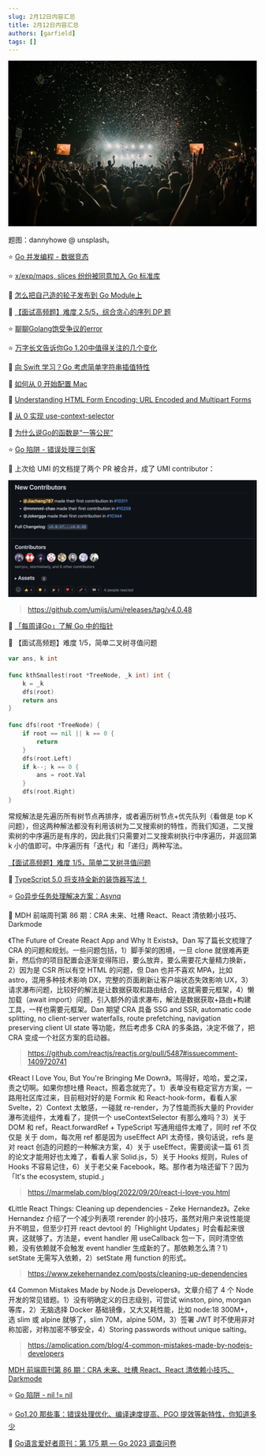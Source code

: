 ```yaml
---
slug: 2月12日内容汇总
title: 2月12日内容汇总
authors: [garfield]
tags: []
---
```


![image](image.jpg)

题图：dannyhowe @ unsplash。

⭐️ [Go 并发编程 - 数据竞态](https://mp.weixin.qq.com/s/EaZepIDHWEHRptyaZI4cGg)

⭐️ [x/exp/maps, slices 纷纷被同意加入 Go 标准库](https://mp.weixin.qq.com/s/0G64euEYRSjc5aMF6P8wlQ)

📒 [怎么把自己造的轮子发布到 Go Module上](https://mp.weixin.qq.com/s/vRWo1ZrsXlBXOrabjYtBSw)

📒 [【面试高频题】难度 2.5/5，综合贪心的序列 DP 题](https://mp.weixin.qq.com/s/eLWhKIWkyc8yrUxwKzcanA)

⭐️ [聊聊Golang饱受争议的error](https://mp.weixin.qq.com/s/q3Gr1BcrRIdxb-GVMb_R6Q)

⭐️ [万字长文告诉你Go 1.20中值得关注的几个变化](https://mp.weixin.qq.com/s/Y-JxePxv9XlaX_UASlWSvQ)

📒 [向 Swift 学习？Go 考虑简单字符串插值特性](https://mp.weixin.qq.com/s/GPxW8MwaxUonA1R7k9Cl6w)

📒 [如何从 0 开始配置 Mac](https://mp.weixin.qq.com/s/sdBZTSOzm94Zopgr_OijOg)

📒 [Understanding HTML Form Encoding: URL Encoded and Multipart Forms](https://dev.to/sidthesloth92/understanding-html-form-encoding-url-encoded-and-multipart-forms-3lpa)

📒 [从 0 实现 use-context-selector](https://mp.weixin.qq.com/s/vp7Jfxh7AmseD6L1NVpvZA)

📒 [为什么说Go的函数是“一等公民”](https://mp.weixin.qq.com/s/EoNAkphkfKO1M4GVQCrBRQ)

⭐️ [Go 陷阱 - 错误处理三剑客](https://mp.weixin.qq.com/s/E_8ovfaAKSjHFsK85iOChA)

🌟 上次给 UMI 的文档提了两个 PR 被合并，成了 UMI contributor：

![image](./Screen%20Shot%202023-02-06%20at%2011.24.37%20AM.png)

> https://github.com/umijs/umi/releases/tag/v4.0.48

📒 [「每周译Go」了解 Go 中的指针](https://mp.weixin.qq.com/s/RjLq4wUMvh5WMl8BcUmk0g)

📒 【面试高频题】难度 1/5，简单二叉树寻值问题

```go
var ans, k int

func kthSmallest(root *TreeNode, _k int) int {
    k = _k
    dfs(root)
    return ans
}

func dfs(root *TreeNode) {
    if root == nil || k == 0 {
        return
    }
    dfs(root.Left)
    if k--; k == 0 {
        ans = root.Val
    }
    dfs(root.Right)
}
```

常规解法是先遍历所有树节点再排序，或者遍历树节点+优先队列（看做是 top K 问题），但这两种解法都没有利用该树为二叉搜索树的特性，而我们知道，二叉搜索树的中序遍历是有序的，因此我们只需要对二叉搜索树执行中序遍历，并返回第 k 小的值即可。中序遍历有「迭代」和「递归」两种写法。

[【面试高频题】难度 1/5，简单二叉树寻值问题](https://mp.weixin.qq.com/s/hBFrHtEYRnk8P9QWmpUMIA)

📒 [TypeScript 5.0 将支持全新的装饰器写法！](https://mp.weixin.qq.com/s/QnWez2sEWuL8j8GVDmBNTA)

⭐️ [Go异步任务处理解决方案：Asynq](https://juejin.cn/post/7196907808225738811)

📒 MDH 前端周刊第 86 期：CRA 未来、吐槽 React、React 清依赖小技巧、Darkmode

《The Future of Create React App and Why It Exists》。Dan 写了篇长文梳理了 CRA 的问题和规划。一些问题包括，1）脚手架的困境，一旦 clone 就很难再更新，然后你的项目配置会逐渐变得陈旧，要么放弃，要么需要花大量精力换新，2）因为是 CSR 所以有空 HTML 的问题，但 Dan 也并不喜欢 MPA，比如 astro，混用多种技术影响 DX，完整的页面刷新让客户端状态失效影响 UX，3）请求瀑布问题，比较好的解法是让数据获取和路由结合，这就需要元框架，4）懒加载（await import）问题，引入额外的请求瀑布，解法是数据获取+路由+构建工具，一样也需要元框架。Dan 期望 CRA 具备 SSG and SSR, automatic code splitting, no client-server waterfalls, route prefetching, navigation preserving client UI state 等功能，然后考虑多 CRA 的多条路，决定不做了，把 CRA 变成一个社区方案的启动器。

> https://github.com/reactjs/reactjs.org/pull/5487#issuecomment-1409720741

《React I Love You, But You're Bringing Me Down》。骂得好，哈哈，爱之深，责之切啊。如果你想吐槽 React，照着念就完了。1）表单没有稳定官方方案，一路用社区库过来，目前相对好的是 Formik 和 React-hook-form，看看人家 Svelte，2）Context 太敏感，一碰就 re-render，为了性能而拆大量的 Provider 瀑布流组件，太难看了，提供一个 useContextSelector 有那么难吗？3）关于 DOM 和 ref，React.forwardRef + TypeScript 写通用组件太难了，同时 ref 不仅仅是 关于 dom，每次用 ref 都是因为 useEffect API 太奇怪，换句话说，refs 是对 react 创造的问题的一种解决方案，4）关于 useEffect，需要阅读一篇 61 页 的论文才能用好也太难了，看看人家 Solid.js，5）关于 Hooks 规则，Rules of Hooks 不容易记住，6）关于老父亲 Facebook，略。那作者为啥还留下？因为「It's the ecosystem, stupid.」

> https://marmelab.com/blog/2022/09/20/react-i-love-you.html

《Little React Things: Cleaning up dependencies - Zeke Hernandez》。Zeke Hernandez 介绍了一个减少列表项 rerender 的小技巧，虽然对用户来说性能提升不明显，但至少打开 react devtool 的「Highlight Updates」时会看起来很爽，这就够了。方法是，event handler 用 useCallback 包一下，同时清空依赖，没有依赖就不会触发 event handler 生成新的了。那依赖怎么清？1） setState 无需写入依赖，2）setState 用 function 的形式。

> https://www.zekehernandez.com/posts/cleaning-up-dependencies

《4 Common Mistakes Made by Node.js Developers》。文章介绍了 4 个 Node 开发的常见错题。1）没有明确定义的日志级别，可尝试 winston, pino, morgan 等库，2）无脑选择 Docker 基础镜像，又大又耗性能，比如 node:18 300M+，选 slim 或 alpine 就够了，slim 70M，alpine 50M，3）签署 JWT 时不使用非对称加密，对称加密不够安全，4）Storing passwords without unique salting。

> https://amplication.com/blog/4-common-mistakes-made-by-nodejs-developers

[MDH 前端周刊第 86 期：CRA 未来、吐槽 React、React 清依赖小技巧、Darkmode](https://mdhweekly.com/weekly/issue-0086)

⭐️ [Go 陷阱 - nil != nil](https://mp.weixin.qq.com/s/X5YnYY3Y2vTk6KROlcHKDQ)

⭐️ [Go1.20 那些事：错误处理优化、编译速度提高、PGO 提效等新特性，你知道多少](https://juejin.cn/post/7196869752257773623)

📒 [Go语言爱好者周刊：第 175 期 — Go 2023 调查问卷](https://mp.weixin.qq.com/s/Indl6reHcVt6higxbQxFeA)
